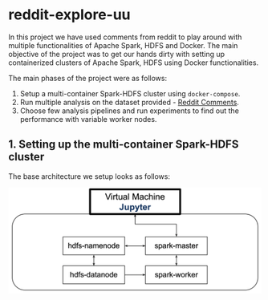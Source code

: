 # reddit-explore-uu
In this project we have used comments from reddit to play around with multiple functionalities of Apache Spark, HDFS and Docker. The main objective of the project was to get our hands dirty with setting up containerized clusters of Apache Spark, HDFS using Docker functionalities.

The main phases of the project were as follows:

1. Setup a multi-container Spark-HDFS cluster using ```docker-compose```.
2. Run multiple analysis on the dataset provided - [Reddit Comments](https://files.pushshift.io/reddit/comments/ "Reddict comments").
3. Choose few analysis pipelines and run experiments to find out the performance with variable worker nodes.

## 1. Setting up the multi-container Spark-HDFS cluster

The base architecture we setup looks as follows:

![Base Architecture](images/base-cluster.png)
